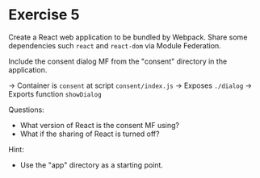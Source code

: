 # Exercise 5

Create a React web application to be bundled by Webpack. Share some dependencies such `react` and `react-dom` via Module Federation.

Include the consent dialog MF from the "consent" directory in the application.

-> Container is `consent` at script `consent/index.js`
-> Exposes `./dialog`
-> Exports function `showDialog`

Questions:

* What version of React is the consent MF using?
* What if the sharing of React is turned off?

Hint:

* Use the "app" directory as a starting point.
